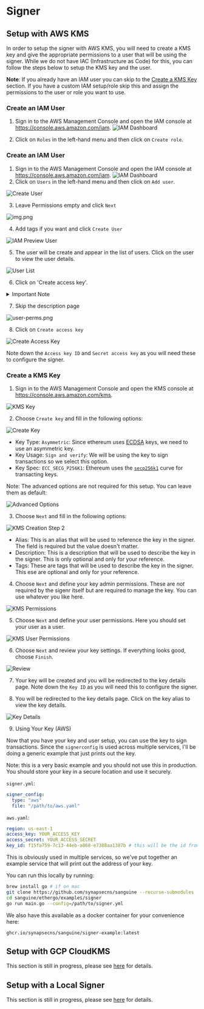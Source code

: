# Signer

## Setup with AWS KMS

In order to setup the signer with AWS KMS, you will need to create a KMS key and give the appropriate permissions to a user that will be using the signer. While we do not have IAC (Infrastructure as Code) for this, you can follow the steps below to setup the KMS key and the user.

**Note**: If you already have an IAM user you can skip to the [Create a KMS Key](#create-a-kms-key) section. If you have a custom IAM setup/role skip this and assign the permissions to the user or role you want to use.

### Create an IAM User

1. Sign in to the AWS Management Console and open the IAM console at https://console.aws.amazon.com/iam.
![IAM Dashboard](img/iam-dash.png)

2. Click on `Roles` in the left-hand menu and then click on `Create role`.


### Create an IAM User

1. Sign in to the AWS Management Console and open the IAM console at https://console.aws.amazon.com/iam.
   ![IAM Dashboard](img/iam-dash.png)
2. Click on `Users` in the left-hand menu and then click on `Add user`.

![Create User](img/kms-user.png)

3. Leave Permissions empty and click `Next`

![img.png](img/perms.png)

4. Add tags if you want and click `Create User`

![IAM Preview User](img/iam-preview-user.png)

5. The user will be create and appear in the list of users. Click on the user to view the user details.

![User List](img/user-list.png)

6. Click on 'Create access key'.

<details>
  <summary>Important Note</summary>
<p>
In the example above, we use access keys & secrets to authenticate the user. This is not recommended for production use. There are a lot of ways to authenticate users in AWS and the "Best Practices & alternatives" page below will tell you the best way to authenticate. Since we're only covering access key & secret, we'll ignore these other methods. The AWS documentation is very good and you can find more information on the best practices & alternatives [here](https://docs.aws.amazon.com/IAM/latest/UserGuide/best-practices.html).
</p>
</details>


7. Skip the description page

![user-perms.png](img/user-perms.png)

8. Click on `Create access key`

![Create Access Key](img/create-acces-key.png)

Note down the `Access key ID` and `Secret access key` as you will need these to configure the signer.

### Create a KMS Key
1. Sign in to the AWS Management Console and open the KMS console at https://console.aws.amazon.com/kms.

![KMS Key](img/kms-1.png)

2. Choose `Create key` and fill in the following options:

![Create Key](img/kms-2.png)

- Key Type: `Asymmetric`: Since ethereum uses [ECDSA](https://en.wikipedia.org/wiki/Elliptic_Curve_Digital_Signature_Algorithm) keys, we need to use an asymmetric key.
- Key Usage: `Sign and verify`: We will be using the key to sign transactions so we select this option.
- Key Spec: `ECC_SECG_P256K1`: Ethereum uses the [`secp256k1`](https://en.bitcoin.it/wiki/Secp256k1) curve for transacting keys.

Note: The advanced options are not required for this setup. You can leave them as default:

![Advanced Options](img/kms-advanced.png)

3. Choose `Next` and fill in the following options:

![KMS Creation Step 2](img/kms-labels.png)

- Alias: This is an alias that will be used to reference the key in the signer. The field is required but the value doesn't matter.
- Description: This is a description that will be used to describe the key in the signer. This is only optional and only for your reference.
- Tags: These are tags that will be used to describe the key in the signer. This ese are optional and only for your reference.

4. Choose `Next` and define your key admin permissions. These are *not* required by the sigenr itself but are required to manage the key. You can use whatever you like here.

![KMS Permissions](img/kms-permissons.png)

5. Choose `Next` and define your user permissions. Here you should set your user as a user.

![KMS User Permissions](img/kms-user-permissions.png)

6. Choose `Next` and review your key settings. If everything looks good, choose `Finish`.

![Review](img/review.png)

7. Your key will be created and you will be redirected to the key details page. Note down the `Key ID` as you will need this to configure the signer.

8. You will be redirected to the key details page. Click on the key alias to view the key details.

![Key Details](img/key-details.png)

9. Using Your Key (AWS)

Now that you have your key and user setup, you can use the key to sign transactions. Since the `signerconfig` is used across multiple services, I'll be doing a generic example that just prints out the key.

Note: this is a very basic example and you should not use this in production. You should store your key in a secure location and use it securely.


`signer.yml`:
```yaml
signer_config:
  type: "aws"
  file: "/path/to/aws.yaml"
```

`aws.yaml`:
```yaml
region: us-east-1
access_key: YOUR_ACCESS_KEY
access_secret: YOUR_ACCESS_SECRET
key_id: f15fa759-7c13-44eb-a868-e7388aa1387b # this will be the id from above.
```

This is obviously used in multiple services, so we've put together an example service that will print out the address of your key.

You can run this locally by running:

```bash
brew install go # if on mac
git clone https://github.com/synapsecns/sanguine --recurse-submodules
cd sanguine/ethergo/examples/signer
go run main.go --config=/path/to/signer.yml
```

We also have this available as a docker container for your convenience here:

`ghcr.io/synapsecns/sanguine/signer-example:latest`

## Setup with GCP CloudKMS

This section is still in progress, please see [here](https://pkg.go.dev/github.com/synapsecns/sanguine/ethergo@v0.9.0/signer/signer#section-readme) for details.

## Setup with a Local Signer

This section is still in progress, please see [here](https://pkg.go.dev/github.com/synapsecns/sanguine/ethergo@v0.9.0/signer/signer#section-readme) for details.
